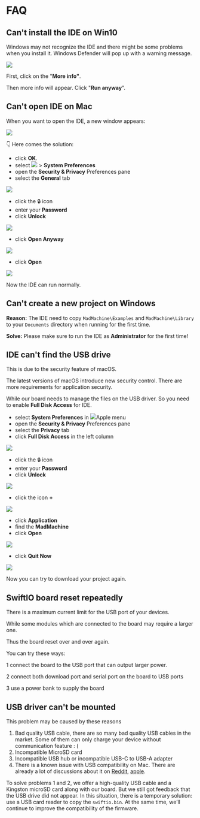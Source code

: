 # FAQ

## Can't install the IDE on Win10

Windows may not recognize the IDE and there might be some problems when you install it. Windows Defender will pop up with a warning message.

![](.gitbook/assets/windows-protected-your-pc-2.png)

First, click on the "**More info"**.

Then more info will appear. Click "**Run anyway**".

## Can't open IDE on Mac

When you want to open the IDE, a new window appears:

![](.gitbook/assets/xnip2020-07-24_15-02-58.jpg)

👇 Here comes the solution:

* click **OK**.
* select ![](https://help.apple.com/assets/5EF110D6680CE23B38350954/5EF110E3680CE23B3835095C/en_GB/e043ddf1a45711e13f0b30612db65e21.png) &gt; **System Preferences**
* open the **Security & Privacy** Preferences pane
* select the **General** tab

![](.gitbook/assets/xnip2020-07-24_15-05-19.jpg)

* click the 🔒 icon
* enter your **Password**
* click **Unlock**

![](.gitbook/assets/xnip2020-07-24_15-05-35.jpg)

* click **Open Anyway**

![](.gitbook/assets/xnip2020-07-24_15-06-09.jpg)

* click **Open**

![](.gitbook/assets/xnip2020-07-24_15-06-19.jpg)

Now the IDE can run normally.

## Can't create a new project on Windows

**Reason:** The IDE need to copy `MadMachine\Examples` and `MadMachine\Library` to your `Documents` directory when running for the first time.

**Solve:** Please make sure to run the IDE as **Administrator** for the first time!

## IDE can't find the USB drive

This is due to the security feature of macOS.

The latest versions of macOS introduce new security control. There are more requirements for application security.

While our board needs to manage the files on the USB driver. So you need to enable **Full Disk Access** for IDE.

* select **System Preferences** in ![](https://help.apple.com/assets/5EF110D6680CE23B38350954/5EF110E3680CE23B3835095C/en_GB/e043ddf1a45711e13f0b30612db65e21.png)Apple menu
* open the **Security & Privacy** Preferences pane
* select the **Privacy** tab
* click **Full Disk Access** in the left column

![](.gitbook/assets/xnip2020-07-21_17-36-32.jpg)

* click the 🔒 icon
* enter your **Password**
* click **Unlock**

![](.gitbook/assets/xnip2020-07-21_17-39-35.jpg)

* click the icon **+**

![](.gitbook/assets/xnip2020-07-21_17-44-20.jpg)

* click **Application**
* find the **MadMachine**
* click **Open**

![](.gitbook/assets/xnip2020-07-21_17-46-34.jpg)

* click **Quit Now**

![](.gitbook/assets/xnip2020-07-21_17-49-14.jpg)

Now you can try to download your project again.

## **SwiftIO board reset repeatedly**

There is a maximum current limit for the USB port of your devices.

While some modules which are connected to the board may require a larger one.

Thus the board reset over and over again.

You can try these ways:

1 connect the board to the USB port that can output larger power.‌

2 connect both download port and serial port on the board to USB ports

3 use a power bank to supply the board

## **USB driver can't be mounted**

This problem may be caused by these reasons

1. Bad quality USB cable, there are so many bad quality USB cables in the market. Some of them can only charge your device without communication feature : \(
2. Incompatible MicroSD card
3. Incompatible USB hub or incompatible USB-C to USB-A adapter
4. There is a known issue with USB compatibility on Mac. There are already a lot of discussions about it on [Reddit](https://www.reddit.com/r/mac/comments/gp5b1z/usb_20_issues_on_new_macbook_pro_13_2020/), [apple](https://discussions.apple.com/thread/251356598).

To solve problems 1 and 2, we offer a high-quality USB cable and a Kingston microSD card along with our board. But we still got feedback that the USB drive did not appear. In this situation, there is a temporary solution: use a USB card reader to copy the `swiftio.bin`. At the same time, we’ll continue to improve the compatibility of the firmware.

